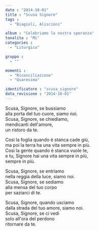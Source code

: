 ```yaml
---
date : "2014-10-01"
title : "Scusa Signore"
tags : 
  - "Biagioli, Aliscioni"

album : "Celebriamo la nostra speranza"
tonalita : "Mi"
categories : 
  - "Liturgica"

gruppo : 
  - ""

momenti : 
  - "Riconciliazione"
  - "Quaresima"

identificatore : "scusa_signore"
data_revisione : "2014-10-01"
---
```

  
  
Scusa, Signore, se bussiamo  
alla porta del tuo cuore, siamo noi.  
Scusa, Signore, se chiediamo,  
mendicanti dell'amore,  
un ristoro da te.    
  
  
Così la foglia quando è stanca cade giù,  
ma poi la terra ha una vita sempre in più.  
Così la gente quando è stanca vuole te,  
e tu, Signore hai una vita sempre in più,  
sempre in più.  
  
  
Scusa, Signore, se entriamo  
nella reggia della luce, siamo noi.  
Scusa, Signore, se sediamo  
alla mensa del tuo corpo  
per saziarci di te.   
  
  
Scusa, Signore, quando usciamo  
dalla strada del tuo amore, siamo noi.  
Scusa, Signore, se ci vedi  
solo all'ora del perdono  
ritornare da te.   
  
